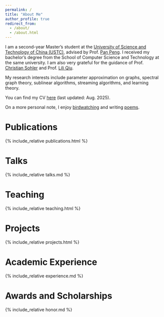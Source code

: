 ```yaml
---
permalink: /
title: "About Me"
author_profile: true
redirect_from: 
  - /about/
  - /about.html
---
```

I am a second-year Master’s student at the [University of Science and Technology of China (USTC)](https://en.ustc.edu.cn/), advised by Prof. [Pan Peng](http://staff.ustc.edu.cn/~ppeng/). I received my bachelor’s degree from the School of Computer Science and Technology at the same university. I am also very grateful for the guidance of Prof. [Christian Sohler](https://cds.uni-koeln.de/en/people/core-scientists/prof-dr-christian-sohler) and Prof. [Lili Qiu](https://www.cs.utexas.edu/~lili/).

My research interests include parameter approximation on graphs, spectral graph theory, sublinear algorithms, streaming algorithms, and learning theory.

You can find my CV [here](/files/CV-USTC-Yi%20Xu.pdf) (last updated: Aug. 2025).

On a more personal note, I enjoy [birdwatching](/misc/birdwatching/) and writing [poems](/misc/poems/).

# Publications
{% include_relative publications.html %}

# Talks
{% include_relative talks.md %}

# Teaching
{% include_relative teaching.html %}

# Projects
{% include_relative projects.html %}

# Academic Experience
{% include_relative experience.md %}

# Awards and Scholarships
{% include_relative honor.md %}

<!-- # Misc
{% include_relative misc.md %} -->